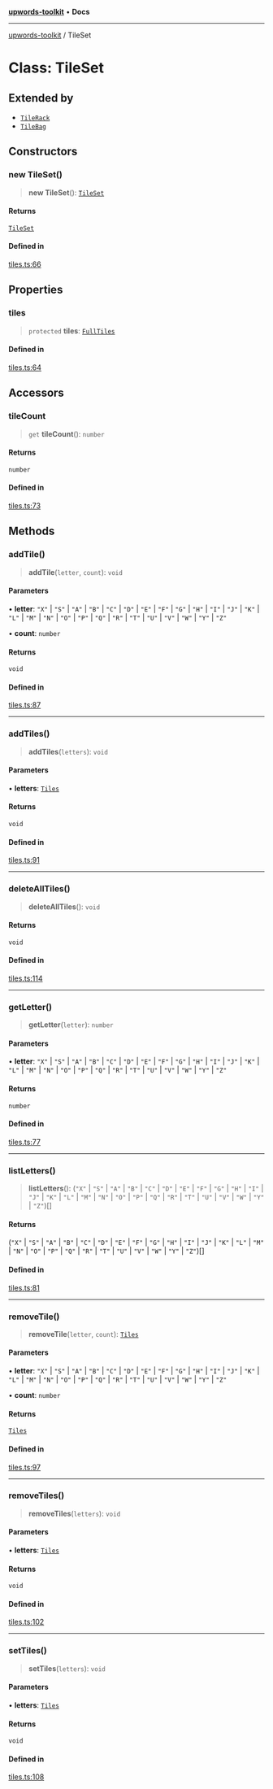 [**upwords-toolkit**](../README.md) • **Docs**

***

[upwords-toolkit](../globals.md) / TileSet

# Class: TileSet

## Extended by

- [`TileRack`](TileRack.md)
- [`TileBag`](TileBag.md)

## Constructors

### new TileSet()

> **new TileSet**(): [`TileSet`](TileSet.md)

#### Returns

[`TileSet`](TileSet.md)

#### Defined in

[tiles.ts:66](https://github.com/PossibilityZero/upwords-toolkit/blob/2744cc267ac0331cbdb84fe8b6ecb1e227425c44/src/tiles.ts#L66)

## Properties

### tiles

> `protected` **tiles**: [`FullTiles`](../type-aliases/FullTiles.md)

#### Defined in

[tiles.ts:64](https://github.com/PossibilityZero/upwords-toolkit/blob/2744cc267ac0331cbdb84fe8b6ecb1e227425c44/src/tiles.ts#L64)

## Accessors

### tileCount

> `get` **tileCount**(): `number`

#### Returns

`number`

#### Defined in

[tiles.ts:73](https://github.com/PossibilityZero/upwords-toolkit/blob/2744cc267ac0331cbdb84fe8b6ecb1e227425c44/src/tiles.ts#L73)

## Methods

### addTile()

> **addTile**(`letter`, `count`): `void`

#### Parameters

• **letter**: `"X"` \| `"S"` \| `"A"` \| `"B"` \| `"C"` \| `"D"` \| `"E"` \| `"F"` \| `"G"` \| `"H"` \| `"I"` \| `"J"` \| `"K"` \| `"L"` \| `"M"` \| `"N"` \| `"O"` \| `"P"` \| `"Q"` \| `"R"` \| `"T"` \| `"U"` \| `"V"` \| `"W"` \| `"Y"` \| `"Z"`

• **count**: `number`

#### Returns

`void`

#### Defined in

[tiles.ts:87](https://github.com/PossibilityZero/upwords-toolkit/blob/2744cc267ac0331cbdb84fe8b6ecb1e227425c44/src/tiles.ts#L87)

***

### addTiles()

> **addTiles**(`letters`): `void`

#### Parameters

• **letters**: [`Tiles`](../type-aliases/Tiles.md)

#### Returns

`void`

#### Defined in

[tiles.ts:91](https://github.com/PossibilityZero/upwords-toolkit/blob/2744cc267ac0331cbdb84fe8b6ecb1e227425c44/src/tiles.ts#L91)

***

### deleteAllTiles()

> **deleteAllTiles**(): `void`

#### Returns

`void`

#### Defined in

[tiles.ts:114](https://github.com/PossibilityZero/upwords-toolkit/blob/2744cc267ac0331cbdb84fe8b6ecb1e227425c44/src/tiles.ts#L114)

***

### getLetter()

> **getLetter**(`letter`): `number`

#### Parameters

• **letter**: `"X"` \| `"S"` \| `"A"` \| `"B"` \| `"C"` \| `"D"` \| `"E"` \| `"F"` \| `"G"` \| `"H"` \| `"I"` \| `"J"` \| `"K"` \| `"L"` \| `"M"` \| `"N"` \| `"O"` \| `"P"` \| `"Q"` \| `"R"` \| `"T"` \| `"U"` \| `"V"` \| `"W"` \| `"Y"` \| `"Z"`

#### Returns

`number`

#### Defined in

[tiles.ts:77](https://github.com/PossibilityZero/upwords-toolkit/blob/2744cc267ac0331cbdb84fe8b6ecb1e227425c44/src/tiles.ts#L77)

***

### listLetters()

> **listLetters**(): (`"X"` \| `"S"` \| `"A"` \| `"B"` \| `"C"` \| `"D"` \| `"E"` \| `"F"` \| `"G"` \| `"H"` \| `"I"` \| `"J"` \| `"K"` \| `"L"` \| `"M"` \| `"N"` \| `"O"` \| `"P"` \| `"Q"` \| `"R"` \| `"T"` \| `"U"` \| `"V"` \| `"W"` \| `"Y"` \| `"Z"`)[]

#### Returns

(`"X"` \| `"S"` \| `"A"` \| `"B"` \| `"C"` \| `"D"` \| `"E"` \| `"F"` \| `"G"` \| `"H"` \| `"I"` \| `"J"` \| `"K"` \| `"L"` \| `"M"` \| `"N"` \| `"O"` \| `"P"` \| `"Q"` \| `"R"` \| `"T"` \| `"U"` \| `"V"` \| `"W"` \| `"Y"` \| `"Z"`)[]

#### Defined in

[tiles.ts:81](https://github.com/PossibilityZero/upwords-toolkit/blob/2744cc267ac0331cbdb84fe8b6ecb1e227425c44/src/tiles.ts#L81)

***

### removeTile()

> **removeTile**(`letter`, `count`): [`Tiles`](../type-aliases/Tiles.md)

#### Parameters

• **letter**: `"X"` \| `"S"` \| `"A"` \| `"B"` \| `"C"` \| `"D"` \| `"E"` \| `"F"` \| `"G"` \| `"H"` \| `"I"` \| `"J"` \| `"K"` \| `"L"` \| `"M"` \| `"N"` \| `"O"` \| `"P"` \| `"Q"` \| `"R"` \| `"T"` \| `"U"` \| `"V"` \| `"W"` \| `"Y"` \| `"Z"`

• **count**: `number`

#### Returns

[`Tiles`](../type-aliases/Tiles.md)

#### Defined in

[tiles.ts:97](https://github.com/PossibilityZero/upwords-toolkit/blob/2744cc267ac0331cbdb84fe8b6ecb1e227425c44/src/tiles.ts#L97)

***

### removeTiles()

> **removeTiles**(`letters`): `void`

#### Parameters

• **letters**: [`Tiles`](../type-aliases/Tiles.md)

#### Returns

`void`

#### Defined in

[tiles.ts:102](https://github.com/PossibilityZero/upwords-toolkit/blob/2744cc267ac0331cbdb84fe8b6ecb1e227425c44/src/tiles.ts#L102)

***

### setTiles()

> **setTiles**(`letters`): `void`

#### Parameters

• **letters**: [`Tiles`](../type-aliases/Tiles.md)

#### Returns

`void`

#### Defined in

[tiles.ts:108](https://github.com/PossibilityZero/upwords-toolkit/blob/2744cc267ac0331cbdb84fe8b6ecb1e227425c44/src/tiles.ts#L108)
